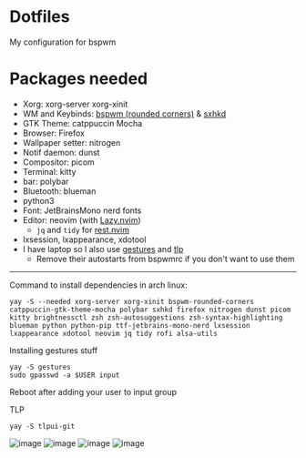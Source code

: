 # Dotfiles
My configuration for bspwm

# Packages needed
- Xorg: xorg-server xorg-xinit
- WM and Keybinds: [bspwm (rounded corners)](https://github.com/phuhl/bspwm-rounded) & [sxhkd](https://github.com/baskerville/sxhkd)
- GTK Theme: catppuccin Mocha
- Browser: Firefox
- Wallpaper setter: nitrogen
- Notif daemon: dunst
- Compositor: picom
- Terminal: kitty
- bar: polybar
- Bluetooth: blueman
- python3
- Font: JetBrainsMono nerd fonts
- Editor: neovim (with [Lazy.nvim](https://github.com/folke/lazy.nvim))
  - `jq` and `tidy` for [rest.nvim](https://github.com/rest-nvim/rest.nvim)
- lxsession, lxappearance, xdotool
- I have laptop so I also use [gestures](https://aur.archlinux.org/packages/gestures) and [tlp](https://wiki.archlinux.org/title/TLP)
  - Remove their autostarts from bspwmrc if you don't want to use them

___
Command to install dependencies in arch linux:
```
yay -S --needed xorg-server xorg-xinit bspwm-rounded-corners catppuccin-gtk-theme-mocha polybar sxhkd firefox nitrogen dunst picom kitty brightnessctl zsh zsh-autosuggestions zsh-syntax-highlighting blueman python python-pip ttf-jetbrains-mono-nerd lxsession lxappearance xdotool neovim jq tidy rofi alsa-utils
```
Installing gestures stuff
```
yay -S gestures
sudo gpasswd -a $USER input
```
Reboot after adding your user to input group

TLP
```
yay -S tlpui-git
```
![image](https://github.com/TheEmperor342/dots/assets/83999665/e6e21847-a3e7-4db5-b7c9-0e816865197b)
![image](https://github.com/TheEmperor342/dots/assets/83999665/d2bdad4e-8dbf-49a2-b3d4-65256d790924)
![image](https://github.com/TheEmperor342/dots/assets/83999665/9ed7ae80-0122-4bc8-92eb-9b5a5b329a0a)
![image](https://github.com/TheEmperor342/dots/assets/83999665/ed4eb185-d7f4-49ba-9e63-a290a9968b43)



